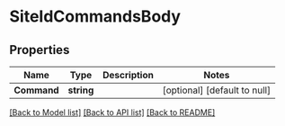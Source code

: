 # SiteIdCommandsBody

## Properties
Name | Type | Description | Notes
------------ | ------------- | ------------- | -------------
**Command** | **string** |  | [optional] [default to null]

[[Back to Model list]](../README.md#documentation-for-models) [[Back to API list]](../README.md#documentation-for-api-endpoints) [[Back to README]](../README.md)

